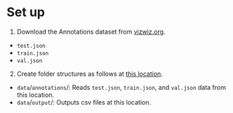# Set up

1) Download the Annotations dataset from [vizwiz.org](https://vizwiz.org/tasks-and-datasets/image-captioning/).
- `test.json`
- `train.json`
- `val.json`

2) Create folder structures as follows at [this location](../data_exploration).

- `data`/`annotations`/: Reads `test.json`, `train.json`, and `val.json` data from this location. 
- `data`/`output`/: Outputs csv files at this location.
